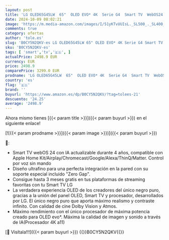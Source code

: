 ```yaml
---
layout: post
title: 'LG OLED65G45LW  65"  OLED EVO* 4K  Serie G4  Smart TV  WebOS24  Procesador a11  Dolby Vision  Dolby Atmos  webOS 24  3840X2160 TV Gaming  144 Hz  Integración Pared  Negro'
date: 2024-10-09 08:02:21
image: 'https://m.media-amazon.com/images/I/51yKTvUUIsL._SL500_._SL400_.jpg'
comments: true
category: ofertas
author: 'tole.es'
slug: 'B0CY5N2QKV-es LG OLED65G45LW 65" OLED EVO* 4K Serie G4 Smart TV WebOS24...'
sku: 'B0CY5N2QKV-es'
tags: [ 'smart','tv','🇪🇸', ]
actualPrice: 2498.9 EUR
currency: EUR
price: 2498.9
comparePrice: 3299.0 EUR
prodname: 'LG OLED65G45LW  65"  OLED EVO* 4K  Serie G4  Smart TV  WebOS24  Procesador a11  Dolby Vision  Dolby Atmos  webOS 24  3840X2160 TV Gaming  144 Hz  Integración Pared  Negro'
country: 'es'
flag: '🇪🇸'
brand: ''
buyurl: 'https://www.amazon.es/dp/B0CY5N2QKV/?tag=tolees-21'
descuento: '24.25'
average: '2498.9'
---
```


Ahora mismo tienes [{{< param title >}}]({{< param buyurl >}}) en el siguiente enlace!

[![{{< param prodname >}}]({{< param image >}})]({{< param buyurl >}})

🔎:

- Smart TV webOS 24 con IA actualizable durante 4 años, compatible con Apple Home Kit/Airplay/Chromecast/Google/Alexa/ThinQ/Matter. Control por voz sin mando
- Diseño ultrafino para una perfecta integración en la pared con su soporte especial incluido "Zero Gap".
- Consigue hasta 3 meses gratis en tus plataformas de streaming favoritas con tu Smart TV LG
- La verdadera experiencia OLED de los creadores del único negro puro, gracias a la unión del panel OLED, Smart TV y procesador, desarrollados por LG. El único negro puro que aporta máximo realismo y contraste infinito. Con calidad de cine Dolby Vision y Atmos.
- Máximo rendimiento con el único procesador de máxima potencia creado para OLED evo*. Máxima la calidad de imagen y sonido a través de IA(Procesador 4K a11)

[🛒 Visítala!!!]({{< param buyurl >}})
{{<world>}}B0CY5N2QKV{{</world>}}

